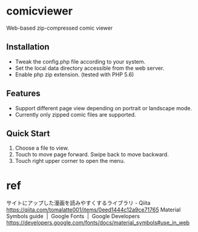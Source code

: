 # comicviewer
Web-based zip-compressed comic viewer

## Installation

  * Tweak the config.php file according to your system.
  * Set the local data directory accessible from the web server.
  * Enable php zip extension. (tested with PHP 5.6)

## Features

  * Support different page view depending on portrait or landscape mode.
  * Currently only zipped comic files are supported.

## Quick Start

1. Choose a file to view.
2. Touch to move page forward. Swipe back to move backward.
3. Touch right upper corner to open the menu.

# ref
サイトにアップした漫画を読みやすくするライブラリ - Qiita https://qiita.com/tomalatte001/items/0eed1444c12a9ce71765
Material Symbols guide  |  Google Fonts  |  Google Developers https://developers.google.com/fonts/docs/material_symbols#use_in_web
